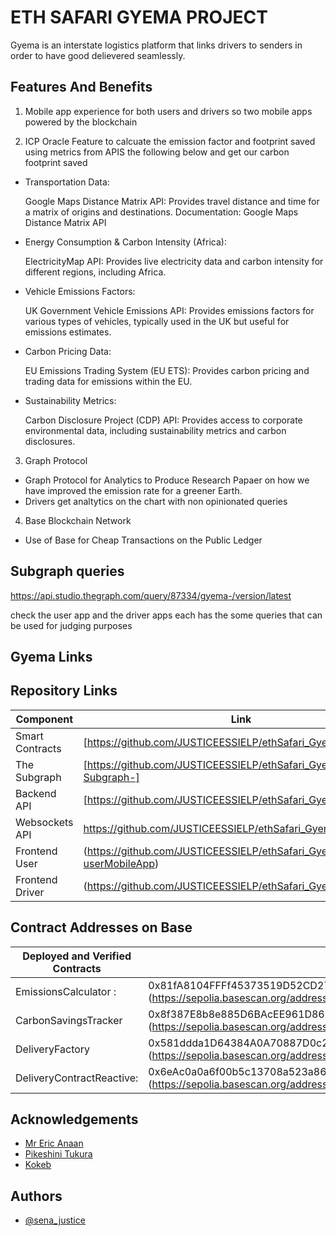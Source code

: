 
# ETH SAFARI GYEMA PROJECT

Gyema is an interstate logistics platform that links drivers to senders in order to have good delievered seamlessly.



## Features And Benefits

1.  Mobile app experience for both users and drivers so two mobile apps powered by the blockchain 

2. ICP Oracle Feature to calcuate the emission factor and footprint saved using metrics from APIS the following below and get our carbon footprint saved

    
+ Transportation Data:


    Google Maps Distance Matrix API: Provides travel distance and time for a matrix of origins and destinations. Documentation: Google Maps Distance Matrix API
    
   
+ Energy Consumption & Carbon Intensity (Africa):


    ElectricityMap API: Provides live electricity data and carbon intensity for different regions, including Africa.

+ Vehicle Emissions Factors:


    UK Government Vehicle Emissions API: Provides emissions factors for various types of vehicles, typically used in the UK but useful for emissions estimates.


+ Carbon Pricing Data:

    EU Emissions Trading System (EU ETS): Provides carbon pricing and trading data for emissions within the EU.

+ Sustainability Metrics:



    Carbon Disclosure Project (CDP) API: Provides access to corporate environmental data, including sustainability metrics and carbon disclosures.




3. Graph Protocol 
- Graph Protocol for Analytics to Produce Research Papaer on how we have improved the emission rate for a greener Earth. 
- Drivers get analtytics on the chart with non opinionated queries



4. Base Blockchain Network 
 - Use of Base for Cheap Transactions on the Public Ledger














## Subgraph queries

https://api.studio.thegraph.com/query/87334/gyema-/version/latest

check the user app and the driver apps each has the some queries that can be used for judging purposes



## Gyema Links

## Repository Links
| Component           | Link                                                                                          |
| ------------------- | --------------------------------------------------------------------------------------------- |
| Smart Contracts     | [https://github.com/JUSTICEESSIELP/ethSafari_GyemaContract]                                                            |
| The Subgraph        | [https://github.com/JUSTICEESSIELP/ethSafari_Gyema-Subgraph-]                                                               |
| Backend API         | [https://github.com/JUSTICEESSIELP/ethSafari_Gyema_server)     |
| Websockets API      | https://github.com/JUSTICEESSIELP/ethSafari_Gyema_websockets     |
| Frontend User       | (https://github.com/JUSTICEESSIELP/ethSafari_Gyema-userMobileApp)     |
| Frontend Driver     | (https://github.com/JUSTICEESSIELP/ethSafari_Gyema-driverApp)        




## Contract Addresses on Base


| Deployed and Verified Contracts           | Link                                                                                          |
| ------------------- | --------------------------------------------------------------------------------------------- |
|  EmissionsCalculator :     | 0x81fA8104FFFf45373519D52CD2736ec99d7F39aC (https://sepolia.basescan.org/address/0x81fA8104FFFf45373519D52CD2736ec99d7F39aC)                                                            |
|  CarbonSavingsTracker        |  0x8f387E8b8e885D6BAcEE961D867b52617114Fb42    (https://sepolia.basescan.org/address/0x8f387E8b8e885D6BAcEE961D867b52617114Fb42)                                                             |
| DeliveryFactory     | 0x581ddda1D64384A0A70887D0c2f1d2bb69C722fB (https://sepolia.basescan.org/address/0x581ddda1D64384A0A70887D0c2f1d2bb69C722fB)     |
|   DeliveryContractReactive:   |  0x6eAc0a0a6f00b5c13708a523a86FB9892B54B078 (https://sepolia.basescan.org/address/0x6eAc0a0a6f00b5c13708a523a86FB9892B54B078)|


                                                           

## Acknowledgements

 - [Mr Eric Anaan](https://awesomeopensource.com/project/elangosundar/awesome-README-templates)
 - [Pikeshini Tukura](https://github.com/matiassingers/awesome-readme)
 - [Kokeb ](https://bulldogjob.com/news/449-how-to-write-a-good-readme-for-your-github-project)


## Authors

- [@sena_justice](https://www.github.com/octokatherine)

